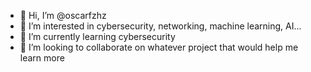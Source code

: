 - 👋 Hi, I’m @oscarfzhz
- 👀 I’m interested in cybersecurity, networking, machine learning, AI...
- 🌱 I’m currently learning cybersecurity
- 💞️ I’m looking to collaborate on whatever project that would help me learn more

